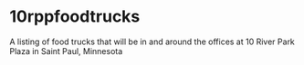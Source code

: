 # 10rppfoodtrucks
A listing of food trucks that will be in and around the offices at 10 River Park Plaza in Saint Paul, Minnesota
